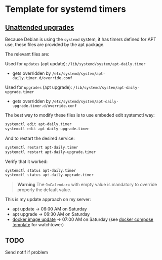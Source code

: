 # Template for systemd timers

## [Unattended upgrades](https://wiki.debian.org/UnattendedUpgrades)

Because Debian is using the `systemd` system, it has timers defined for APT use, these files are provided by the apt package.

The relevant files are:

Used for `updates` (apt update): `/lib/systemd/system/apt-daily.timer`

- gets overridden by `/etc/systemd/system/apt-daily.timer.d/override.conf`
  
Used for `upgrades` (apt upgrade): `/lib/systemd/system/apt-daily-upgrade.timer`

- gets overridden by `/etc/systemd/system/apt-daily-upgrade.timer.d/override.conf`

The best way to modify these files is to use embeded edit systemctl way:

```bash
systemctl edit apt-daily.timer
systemctl edit apt-daily-upgrade.timer
```

And to restart the desired service:

```bash
systemctl restart apt-daily.timer
systemctl restart apt-daily-upgrade.timer
```

Verify that it worked:

```bash
systemctl status apt-daily.timer
systemctl status apt-daily-upgrade.timer
```

> **Warning**
> The `OnCalendar=` with empty value is mandatory to override properly the default value.

This is my update approach on my server:

- apt update -> 06:00 AM on Saturday
- apt upgrade -> 06:30 AM on Saturday
- [docker image update](https://github.com/containrrr/watchtower) -> 07:00 AM on Saturday (see [docker compose template](https://github.com/moniika21/docker-compose-template/blob/main/watchtower/docker-compose.yaml) for watchtower)

## TODO

Send notif if problem

